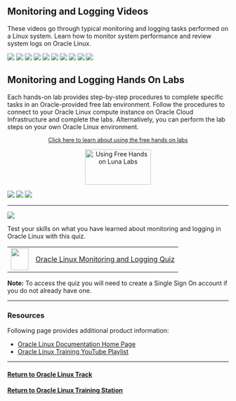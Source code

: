 ## Monitoring and Logging Videos
These videos go through typical monitoring and logging tasks performed on a Linux system. Learn how to monitor system performance and review system logs on Oracle Linux.

[![](../../common/images/sosreport_300.png)](https://youtu.be/FD-wgH4xhJI)
[![](../../common/images/iostat_300.png)](https://youtu.be/BCb1Il1hpgY)
[![](../../common/images/mpstat_300.png)](https://youtu.be/ioAP964a_Q0)
[![](../../common/images/vmstat_300.png)](https://youtu.be/WGOWGJGFlvU)
[![](../../common/images/top_300.png)](https://youtu.be/t3JZ8Tcw7fo)
[![](../../common/images/netstat_300.png)](https://youtu.be/ucWjQafk1fk)
[![](../../common/images/rsyslog_300.png)](https://youtu.be/Xxk2bbiwr6M)
[![](../../common/images/logwatch_300.png)](https://youtu.be/jfdcGZJIuLk)
[![](../../common/images/journald_300.png)](https://youtu.be/YAMF3ewtfa4)
[![](../../common/images/audit_300.png)](https://youtu.be/AKwV0DHt6oA)

## Monitoring and Logging Hands On Labs
Each hands-on lab provides step-by-step procedures to complete specific tasks in an Oracle-provided free lab environment. Follow the procedures to connect to your Oracle Linux compute instance on Oracle Cloud Infrastructure and complete the labs. Alternatively, you can perform the lab steps on your own Oracle Linux environment.

<p style="font-size:90%;text-align:center;"><a href="https://youtu.be/HOB5dhbcAyo">Click here to learn about using the free hands on labs</a></p>
<p style="text-align:center;"><a href="https://youtu.be/HOB5dhbcAyo">
   <img src="../../common/images/lunalab-300px.png" alt="Using Free Hands on Luna Labs" style="width:150px;height:80px;">
   </a></p> 

[![](../../common/images/monitor_lab.png)](https://luna.oracle.com/lab/73bf7efa-53a1-4528-ad60-5f7b721fc3f8)
[![](../../common/images/logging_lab.png)](https://luna.oracle.com/lab/3f0906f5-a80e-418b-a8b4-48c60103c55c)
[![](../../common/images/audit_lab.png)](https://luna.oracle.com/lab/3a72b337-d8c0-41b9-9193-e1bf50ad2ac9)

---

![](../../common/images/quiz1.png)
   
   
Test your skills on what you have learned about monitoring and logging in Oracle Linux with this quiz.   
 
<table>
    <tr>
    <td><img src="../../common/images/quiz_v2.png" width="40" height="50"></td>
    <td><a href="https://apexapps.oracle.com/pls/apex/f?p=ST_QUIZ:200:0::::P200_QUIZ_KEY:CF0JMU5">Oracle Linux Monitoring and Logging Quiz</a></td>
  </tr>
</table>    
<b>Note:</b> To access the quiz you will need to create a Single Sign On account if you do not already have one.

---

### Resources

Following page provides additional product information:

- [Oracle Linux Documentation Home Page](https://docs.oracle.com/en/operating-systems/oracle-linux/)
- [Oracle Linux Training YouTube Playlist](https://www.youtube.com/playlist?list=PLKCk3OyNwIztOLwiTOF0HOV5aiTjGNpLl)

---

#### [Return to Oracle Linux Track](../ol.md)

#### [Return to Oracle Linux Training Station](../../README.md)
